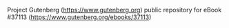 Project Gutenberg (https://www.gutenberg.org) public repository for eBook #37113 (https://www.gutenberg.org/ebooks/37113)
